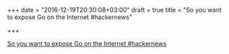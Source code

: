 +++
date = "2016-12-19T20:30:08+03:00"
draft = true
title = "So you want to expose Go on the Internet  #hackernews"

+++

<p><a href="https://t.co/BkiyIL3Nwq">So you want to expose Go on the Internet  #hackernews</a></p>
